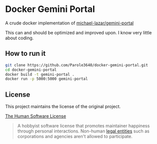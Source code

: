 # Docker Gemini Portal

A crude docker implementation of [michael-lazar/gemini-portal](https://github.com/michael-lazar/gemini-portal)

This can and should be optimized and improved upon. I know very little about coding.

## How to run it

```bash
git clone https://github.com/Parole3640/docker-gemini-portal.git
cd docker-gemini-portal
docker build -t gemini-portal .
docker run -p 5000:5000 gemini-portal
```

## License

This project maintains the license of the original project.

[The Human Software License](https://license.mozz.us)

> A hobbyist software license that promotes maintainer happiness
> through personal interactions. Non-human
> [legal entities](https://en.wikipedia.org/wiki/Legal_person) such as
> corporations and agencies aren't allowed to participate.
